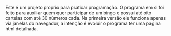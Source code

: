 Este é um projeto proprio para praticar programação.
O programa em si foi feito para auxiliar quem quer participar de um bingo e possui até oito cartelas com até 30 números cada.
Na primeira versão ele funciona apenas via janelas do navegador, a intenção é evoluir o programa ter uma pagina html detalhada.
